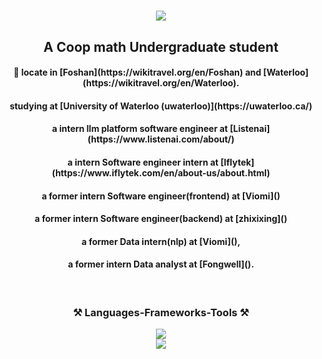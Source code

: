 <h1 align="center">
  <img src="https://readme-typing-svg.demolab.com/?height=80&lines=Console.log('hello');(displayln 'Hello');std::cout << 'Hello' << std::endl;printf('Hello'); print('hello');puts 'Hello';println!('Hello');fmt.Println('Hello');&center=true&font=Source Code Pro&color=F6F94A" />
</h1>

<h2 align="center">A Coop math Undergraduate student</h2>

<h4 align="center">🌱 locate in [Foshan](https://wikitravel.org/en/Foshan) and [Waterloo](https://wikitravel.org/en/Waterloo).</h4>
<h4 align="center">studying at [University of Waterloo (uwaterloo)](https://uwaterloo.ca/)</h4>

<h4 align="center">a intern llm platform software engineer at [Listenai](https://www.listenai.com/about/)</h4>
<h4 align="center">a intern Software engineer intern at [Iflytek](https://www.iflytek.com/en/about-us/about.html) </h4>
<h4 align="center">a former intern Software engineer(frontend) at [Viomi]()</h4>
<h4 align="center">a former intern Software engineer(backend) at [zhixixing]()</h4>
<h4 align="center">a former Data intern(nlp) at [Viomi](),</h4>
<h4 align="center">a former intern Data analyst at [Fongwell]().</h4>
<br/>
<h3 align="center">⚒️ Languages-Frameworks-Tools ⚒️</h2>
<div align="center">
    <img src="https://skillicons.dev/icons?i=python,react,vue,vscode,nodejs,javascript,tailwindcss,git,r" />
    <br/>
    <img src="https://skillicons.dev/icons?i=golang,c,java,nextjs,vite, mysql,flask" />
</div>

<!--
## ⚡ Fun fact:
not fun at all

**PotatoZhou/PotatoZhou** is a ✨ _special_ ✨ repository because its `README.md` (this file) appears on your GitHub profile. hmmmmm, I practice kung fu(wingchun) at middle school!

Here are some ideas to get you started:

- 🔭 I’m currently working on ...
- 🌱 I’m currently learning ...
- 👯 I’m looking to collaborate on ...
- 🤔 I’m looking for help with ...
- 💬 Ask me about ...
- 📫 How to reach me: ...
- 😄 Pronouns: ...
- ⚡ Fun fact: ...
-->
